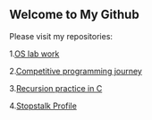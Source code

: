 ## Welcome to My Github

Please visit my repositories:

1.[OS lab work](https://github.com/jahid-ictian/Operating-system-Lab)

2.[Competitive programming journey](https://github.com/jahid-ictian/Competitive-Programming-Solutions)

3.[Recursion practice in C](https://github.com/jahid-ictian/Recursion)

4.[Stopstalk Profile](https://www.stopstalk.com/user/profile/jahid_hasan)
